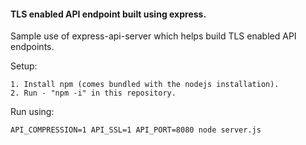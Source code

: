 #### TLS enabled API endpoint built using express.

Sample use of express-api-server which helps build TLS enabled API endpoints.

Setup:
```
1. Install npm (comes bundled with the nodejs installation).
2. Run - "npm -i" in this repository.
```


Run using:
```
API_COMPRESSION=1 API_SSL=1 API_PORT=8080 node server.js
```
